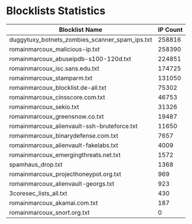 # Blocklists Statistics
| Blocklist Name | IP Count |
|----|----|
| duggytuxy_botnets_zombies_scanner_spam_ips.txt | 258816 |
| romainmarcoux_malicious-ip.txt | 258390 |
| romainmarcoux_abuseipdb-s100-120d.txt | 224851 |
| romainmarcoux_isc.sans.edu.txt | 174725 |
| romainmarcoux_stamparm.txt | 131050 |
| romainmarcoux_blocklist.de-all.txt | 75302 |
| romainmarcoux_cinsscore.com.txt | 46753 |
| romainmarcoux_sekio.txt | 31326 |
| romainmarcoux_greensnow.co.txt | 19487 |
| romainmarcoux_alienvault-ssh-bruteforce.txt | 11650 |
| romainmarcoux_binarydefense.com.txt | 7657 |
| romainmarcoux_alienvault-fakelabs.txt | 4009 |
| romainmarcoux_emergingthreats.net.txt | 1572 |
| spamhaus_drop.txt | 1368 |
| romainmarcoux_projecthoneypot.org.txt | 969 |
| romainmarcoux_alienvault-georgs.txt | 923 |
| 3coresec_lists_all.txt | 430 |
| romainmarcoux_akamai.com.txt | 187 |
| romainmarcoux_snort.org.txt | 0 |

